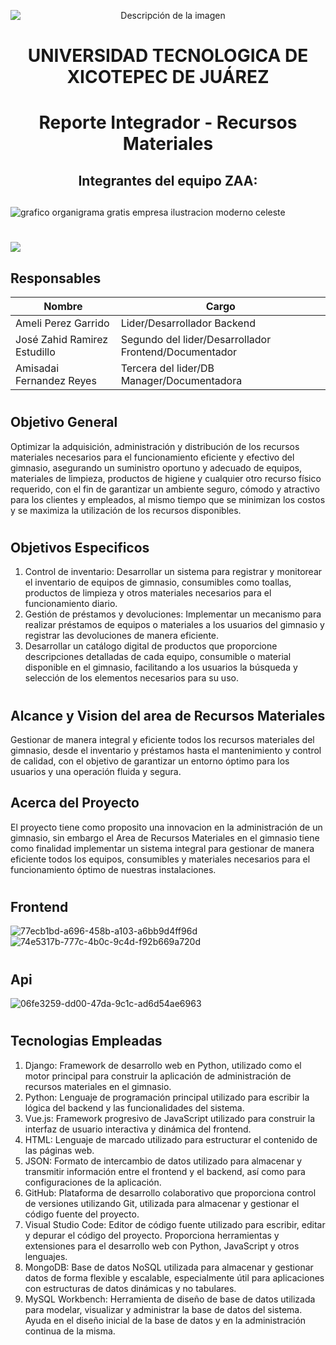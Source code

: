 
<p align="center">
  <img src="https://github.com/Amelipg01/Proyecto_ZAA/assets/163442344/b83cb003-a6a1-488d-b0a7-8276a62b0e9a" alt="Descripción de la imagen" style="display:block; margin:auto;">
</p>
<div align="center">
  <h1>UNIVERSIDAD TECNOLOGICA DE XICOTEPEC DE JUÁREZ</h1>
</div>
<div align="center">
  <h1>Reporte Integrador - 
  Recursos Materiales</h1>
</div>
<div align="center">
  <h2>Integrantes del equipo ZAA:</h2>
</div>

##
![grafico organigrama gratis empresa ilustracion moderno celeste](https://github.com/Amelipg01/Proyecto_ZAA/assets/163442344/3c1e22a5-f691-44f2-b871-169fbc9897e2)
#
<p align="center">
  <img src="https://github.com/Amelipg01/Proyecto_ZAA/assets/163442344/d729c02e-aca8-437e-b643-8833ac7c1089" " style="display:block; margin:auto;">
</p>

## Responsables 
| Nombre | Cargo  | 
|--- | --- | 
| Ameli Perez Garrido | Lider/Desarrollador Backend | 
| José Zahid Ramirez Estudillo | Segundo del lider/Desarrollador Frontend/Documentador |
| Amisadai Fernandez Reyes | Tercera del lider/DB Manager/Documentadora | 
#
## Objetivo General 
Optimizar la adquisición, administración y distribución de los recursos materiales necesarios para el funcionamiento eficiente y efectivo del gimnasio, asegurando un suministro oportuno y adecuado de equipos, materiales de limpieza, productos de higiene y cualquier otro recurso físico requerido, con el fin de garantizar un ambiente seguro, cómodo y atractivo para los clientes y empleados, al mismo tiempo que se minimizan los costos y se maximiza la utilización de los recursos disponibles.
#
## Objetivos Especificos 
1. Control de inventario: Desarrollar un sistema para registrar y monitorear el inventario de equipos de gimnasio, consumibles como toallas, productos de limpieza y otros materiales necesarios para el funcionamiento diario.
2. Gestión de préstamos y devoluciones: Implementar un mecanismo para realizar préstamos de equipos o materiales a los usuarios del gimnasio y registrar las devoluciones de manera eficiente.
3. Desarrollar un catálogo digital de productos que proporcione descripciones detalladas de cada equipo, consumible o material disponible en el gimnasio, facilitando a los usuarios la búsqueda y selección de los elementos necesarios para su uso.
#
## Alcance y Vision del area de Recursos Materiales 
Gestionar de manera integral y eficiente todos los recursos materiales del gimnasio, desde el inventario y préstamos hasta el mantenimiento y control de calidad, con el objetivo de garantizar un entorno óptimo para los usuarios y una operación fluida y segura.
## Acerca del Proyecto
El proyecto tiene como proposito una innovacion en la administración de un gimnasio, sin embargo el Area de Recursos Materiales en el gimnasio tiene como finalidad implementar un sistema integral para gestionar de manera eficiente todos los equipos, consumibles y materiales necesarios para el funcionamiento óptimo de nuestras instalaciones.
#
## Frontend 
![77ecb1bd-a696-458b-a103-a6bb9d4ff96d](https://github.com/Amelipg01/Proyecto_ZAA/assets/163442344/c4d4f3d8-5519-4584-96c4-30677167fd40)
![74e5317b-777c-4b0c-9c4d-f92b669a720d](https://github.com/Amelipg01/Proyecto_ZAA/assets/163442344/77f1fa4b-602a-42cf-a994-e218dbb566c1)
#
## Api
![06fe3259-dd00-47da-9c1c-ad6d54ae6963](https://github.com/Amelipg01/Proyecto_ZAA/assets/163442344/8211ac9d-c121-4507-8a2c-868daec0c729)
#
## Tecnologias Empleadas 
1. Django: Framework de desarrollo web en Python, utilizado como el motor principal para construir la aplicación de administración de recursos materiales en el gimnasio.
2. Python: Lenguaje de programación principal utilizado para escribir la lógica del backend y las funcionalidades del sistema.
3. Vue.js: Framework progresivo de JavaScript utilizado para construir la interfaz de usuario interactiva y dinámica del frontend.
4. HTML: Lenguaje de marcado utilizado para estructurar el contenido de las páginas web.
5. JSON: Formato de intercambio de datos utilizado para almacenar y transmitir información entre el frontend y el backend, así como para configuraciones de la aplicación.
6. GitHub: Plataforma de desarrollo colaborativo que proporciona control de versiones utilizando Git, utilizada para almacenar y gestionar el código fuente del proyecto.
7. Visual Studio Code: Editor de código fuente utilizado para escribir, editar y depurar el código del proyecto. Proporciona herramientas y extensiones para el desarrollo web con Python, JavaScript y otros lenguajes.
8. MongoDB: Base de datos NoSQL utilizada para almacenar y gestionar datos de forma flexible y escalable, especialmente útil para aplicaciones con estructuras de datos dinámicas y no tabulares.
9. MySQL Workbench: Herramienta de diseño de base de datos utilizada para modelar, visualizar y administrar la base de datos del sistema. Ayuda en el diseño inicial de la base de datos y en la administración continua de la misma.
#


